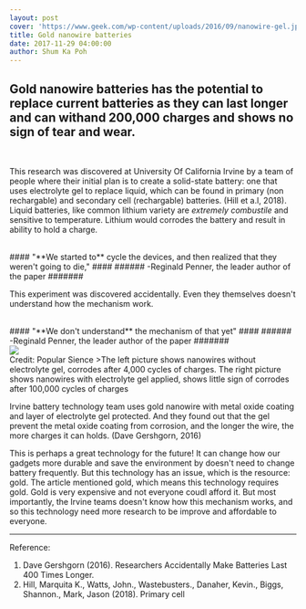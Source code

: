 ```yaml
---
layout: post
cover: 'https://www.geek.com/wp-content/uploads/2016/09/nanowire-gel.jpg'
title: Gold nanowire batteries
date: 2017-11-29 04:00:00
author: Shum Ka Poh
---
```


## Gold nanowire batteries has the potential to replace current batteries as they can last longer and can withand 200,000 charges and shows no sign of tear and wear. ##

<br>

This research was discovered at University Of California Irvine by a team of people where their initial plan is to create a solid-state battery: one that uses electrolyte gel to replace liquid, which can be found in primary (non rechargable) and secondary cell (rechargable) batteries. (Hill et a.l, 2018).  Liquid batteries, like common lithium variety are *extremely combustile* and sensitive to temperature. Lithium would corrodes the battery and result in ability to hold a charge.

<br>
#### "**We started to** cycle the devices, and then realized that they weren't going to die," ####
###### -Reginald Penner, the leader author of the paper #######
<br>

This experiment was discovered accidentally. Even they themselves doesn't understand how the mechanism work.

<br>
#### "**We don't understand** the mechanism of that yet" ####
###### -Reginald Penner, the leader author of the paper #######
<br>

<img src="https://www.popsci.com/sites/popsci.com/files/styles/325_1x_/public/fig7-sem_shell_loss.jpg" style="margin:auto;display:block;">
Credit: Popular Sience
>The left picture shows nanowires without electrolyte gel, corrodes after 4,000 cycles of charges. The right picture shows nanowires with electrolyte gel applied, shows little sign of corrodes after 100,000 cycles of charges

Irvine battery technology team uses gold nanowire with metal oxide coating and layer of electrolyte gel protected. And they found out that the gel prevent the metal oxide coating from corrosion, and the longer the wire, the more charges it can holds. (Dave Gershgorn, 2016)

This is perhaps a great technology for the future! It can change how our gadgets more durable and save the environment by doesn't need to change battery frequently. But this technology has an issue, which is the resource: gold. The article mentioned gold, which means this technology requires gold. Gold is very expensive and not everyone coudl afford it. But most importantly, the Irvine teams doesn't know how this mechanism works, and so this technology need more research to be improve and affordable to everyone.  

---

Reference:  
1. Dave Gershgorn (2016). Researchers Accidentally Make Batteries Last 400 Times Longer.  
2. Hill, Marquita K., Watts, John., Wastebusters., Danaher, Kevin., Biggs, Shannon., Mark, Jason (2018). Primary cell
